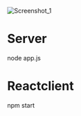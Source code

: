 ![Screenshot_1](https://user-images.githubusercontent.com/36856063/62088492-2e090300-b26e-11e9-95ec-d9afa532f036.png)
# Server
node app.js

# Reactclient
npm start
